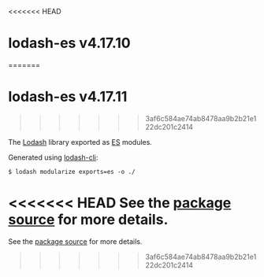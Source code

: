<<<<<<< HEAD
# lodash-es v4.17.10
=======
# lodash-es v4.17.11
>>>>>>> 3af6c584ae74ab8478aa9b2b21e122dc201c2414

The [Lodash](https://lodash.com/) library exported as [ES](http://www.ecma-international.org/ecma-262/6.0/) modules.

Generated using [lodash-cli](https://www.npmjs.com/package/lodash-cli):
```shell
$ lodash modularize exports=es -o ./
```

<<<<<<< HEAD
See the [package source](https://github.com/lodash/lodash/tree/4.17.10-es) for more details.
=======
See the [package source](https://github.com/lodash/lodash/tree/4.17.11-es) for more details.
>>>>>>> 3af6c584ae74ab8478aa9b2b21e122dc201c2414
